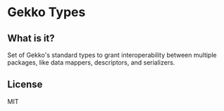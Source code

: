 # Gekko Types

## What is it?

Set of Gekko's standard types to grant interoperability between multiple packages, like data mappers, descriptors, and serializers.

## License
MIT